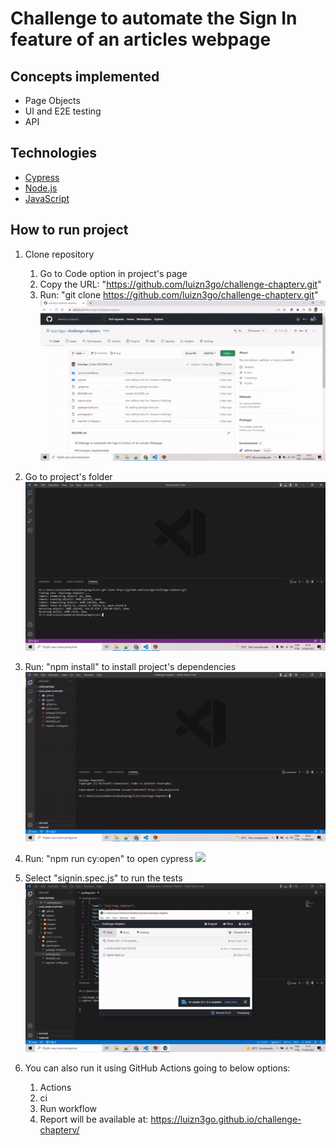# Challenge to automate the Sign In feature of an articles webpage
## Concepts implemented
- Page Objects
- UI and E2E testing
- API
## Technologies
- [Cypress]
- [Node.js]
- [JavaScript]
## How to run project 
1. Clone repository 
    1. Go to Code option in project's page
    2. Copy the URL: "https://github.com/luizn3go/challenge-chapterv.git"
    3. Run: "git clone https://github.com/luizn3go/challenge-chapterv.git"
![](clone.gif)
2. Go to project's folder
![](cd.gif)
3. Run: "npm install" to install project's dependencies 
![](npm.gif)
4. Run: "npm run cy:open" to open cypress
![](open.gif)
5. Select "signin.spec.js" to run the tests
![](run.gif)
6. You can also run it using GitHub Actions going to below options:
    1. Actions
    2. ci
    3. Run workflow
    4. Report will be available at: https://luizn3go.github.io/challenge-chapterv/

   [JavaScript]: https://www.javascript.com/
   [Node.js]: https://nodejs.org/en/
   [Cypress]: https://www.cypress.io/

